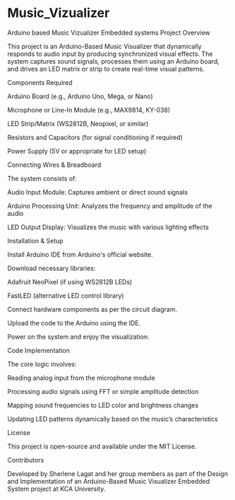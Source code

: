# Music_Vizualizer
Arduino based Music Vizualizer Embedded systems Project
Overview

This project is an Arduino-Based Music Visualizer that dynamically responds to audio input by producing synchronized visual effects. The system captures sound signals, processes them using an Arduino board, and drives an LED matrix or strip to create real-time visual patterns.


Components Required

Arduino Board (e.g., Arduino Uno, Mega, or Nano)

Microphone or Line-In Module (e.g., MAX9814, KY-038)

LED Strip/Matrix (WS2812B, Neopixel, or similar)

Resistors and Capacitors (for signal conditioning if required)

Power Supply (5V or appropriate for LED setup)

Connecting Wires & Breadboard



The system consists of:

Audio Input Module: Captures ambient or direct sound signals

Arduino Processing Unit: Analyzes the frequency and amplitude of the audio

LED Output Display: Visualizes the music with various lighting effects

Installation & Setup

Install Arduino IDE from Arduino's official website.

Download necessary libraries:

Adafruit NeoPixel (if using WS2812B LEDs)

FastLED (alternative LED control library)

Connect hardware components as per the circuit diagram.

Upload the code to the Arduino using the IDE.

Power on the system and enjoy the visualization.

Code Implementation


The core logic involves:

Reading analog input from the microphone module

Processing audio signals using FFT or simple amplitude detection

Mapping sound frequencies to LED color and brightness changes

Updating LED patterns dynamically based on the music’s characteristics



License

This project is open-source and available under the MIT License.

Contributors

Developed by Sherlene Lagat and her group members as part of the Design and Implementation of an Arduino-Based Music Visualizer Embedded System project at KCA University.

